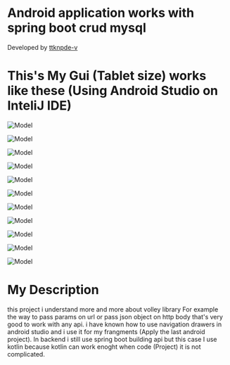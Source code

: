 # Android application works with spring boot crud mysql

Developed by [ttknpde-v](https://github.com/ttknpde-v)

# This's My Gui (Tablet size) works like these (Using Android Studio on InteliJ IDE)

![Model](https://github.com/ttknpde-v/android-app-single-activity-many-fragments-crud-mysql-backend-spring-boot/blob/ttknpde-v/ui/1.jpg)

![Model](https://github.com/ttknpde-v/android-app-single-activity-many-fragments-crud-mysql-backend-spring-boot/blob/ttknpde-v/ui/2.jpg)

![Model](https://github.com/ttknpde-v/android-app-single-activity-many-fragments-crud-mysql-backend-spring-boot/blob/ttknpde-v/ui/3_n.jpg)

![Model](https://github.com/ttknpde-v/android-app-single-activity-many-fragments-crud-mysql-backend-spring-boot/blob/ttknpde-v/ui/4.jpg)

![Model](https://github.com/ttknpde-v/android-app-single-activity-many-fragments-crud-mysql-backend-spring-boot/blob/ttknpde-v/ui/5.jpg)

![Model](https://github.com/ttknpde-v/android-app-single-activity-many-fragments-crud-mysql-backend-spring-boot/blob/ttknpde-v/ui/7.jpg)

![Model](https://github.com/ttknpde-v/android-app-single-activity-many-fragments-crud-mysql-backend-spring-boot/blob/ttknpde-v/ui/8.jpg)

![Model](https://github.com/ttknpde-v/android-app-single-activity-many-fragments-crud-mysql-backend-spring-boot/blob/ttknpde-v/ui/9.jpg)

![Model](https://github.com/ttknpde-v/android-app-single-activity-many-fragments-crud-mysql-backend-spring-boot/blob/ttknpde-v/ui/10.jpg)

![Model](https://github.com/ttknpde-v/android-app-single-activity-many-fragments-crud-mysql-backend-spring-boot/blob/ttknpde-v/ui/11.jpg)

![Model](https://github.com/ttknpde-v/android-app-single-activity-many-fragments-crud-mysql-backend-spring-boot/blob/ttknpde-v/ui/12.jpg)

# My Description

this project i understand more and more about volley library For example the way to pass params on url or pass json object on http body that's very good to work with any api. i have known how to use navigation drawers in android studio and i use it for my frangments (Apply the last android project). In backend i still use spring boot building api but this case I use kotlin because kotlin can work enoght when code (Project) it is not complicated.
